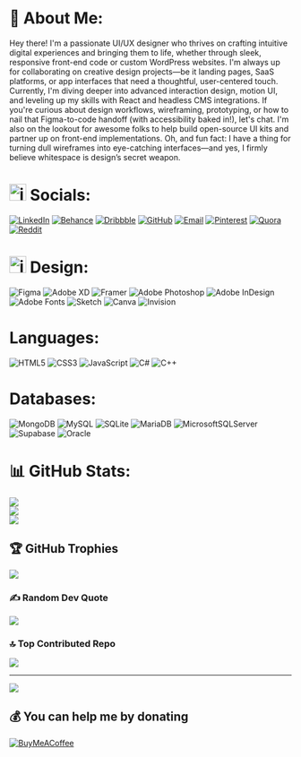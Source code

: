 # 💫 About Me:
Hey there! I'm a passionate UI/UX designer who thrives on crafting intuitive digital experiences and bringing them to life, whether through sleek, responsive front-end code or custom WordPress websites. I'm always up for collaborating on creative design projects—be it landing pages, SaaS platforms, or app interfaces that need a thoughtful, user-centered touch. Currently, I'm diving deeper into advanced interaction design, motion UI, and leveling up my skills with React and headless CMS integrations. If you're curious about design workflows, wireframing, prototyping, or how to nail that Figma-to-code handoff (with accessibility baked in!), let's chat. I'm also on the lookout for awesome folks to help build open-source UI kits and partner up on front-end implementations. Oh, and fun fact: I have a thing for turning dull wireframes into eye-catching interfaces—and yes, I firmly believe whitespace is design’s secret weapon.


# <img width="30" height="30" alt="image" src="https://github.com/user-attachments/assets/5706e01b-1c97-4fa3-85ec-89533fff14e2" /> Socials:
[![LinkedIn](https://img.shields.io/badge/LinkedIn-0A66C2?logo=linkedin&logoColor=white)](https://linkedin.com/in/obstinate)
[![Behance](https://img.shields.io/badge/Behance-1769ff?logo=behance&logoColor=white)](https://behance.net/mustafa_zahid)
[![Dribbble](https://img.shields.io/badge/Dribbble-EA4C89?logo=dribbble&logoColor=white)](https://dribbble.com/mustafazahid)
[![GitHub](https://img.shields.io/badge/GitHub-181717?logo=github&logoColor=white)](https://github.com/mustfa-zahid)
[![Email](https://img.shields.io/badge/Email-D14836?logo=gmail&logoColor=white)](mailto:mustafazahid00112@gmail.com)
[![Pinterest](https://img.shields.io/badge/Pinterest-E60023?logo=pinterest&logoColor=white)](https://pinterest.com/mustafazahid1)
[![Quora](https://img.shields.io/badge/Quora-B92B27?logo=quora&logoColor=white)](https://quora.com/profile/Ali-Mustafa-346)
[![Reddit](https://img.shields.io/badge/Reddit-FF4500?logo=reddit&logoColor=white)](https://reddit.com/user/Unfair_Reflection_15)




# <img width="30" height="30" alt="image" src="https://github.com/user-attachments/assets/6b64b36b-4053-4395-bad1-5b07ee985b5c" /> Design:
![Figma](https://img.shields.io/badge/figma-%23F24E1E.svg?style=for-the-badge&logo=figma&logoColor=white)
![Adobe XD](https://img.shields.io/badge/Adobe%20XD-470137?style=for-the-badge&logo=Adobe%20XD&logoColor=#FF61F6)
![Framer](https://img.shields.io/badge/Framer-black?style=for-the-badge&logo=framer&logoColor=blue)
![Adobe Photoshop](https://img.shields.io/badge/adobe%20photoshop-%2331A8FF.svg?style=for-the-badge&logo=adobe%20photoshop&logoColor=white)
![Adobe InDesign](https://img.shields.io/badge/Adobe%20InDesign-49021F?style=for-the-badge&logo=adobeindesign&logoColor=FF3366)
![Adobe Fonts](https://img.shields.io/badge/Adobe%20Fonts-000B1D.svg?style=for-the-badge&logo=Adobe%20Fonts&logoColor=white)
![Sketch](https://img.shields.io/badge/Sketch-FFB387?style=for-the-badge&logo=sketch&logoColor=black)
![Canva](https://img.shields.io/badge/Canva-%2300C4CC.svg?style=for-the-badge&logo=Canva&logoColor=white)
![Invision](https://img.shields.io/badge/invision-FF3366?style=for-the-badge&logo=invision&logoColor=white)

# Languages:
![HTML5](https://img.shields.io/badge/html5-%23E34F26.svg?style=for-the-badge&logo=html5&logoColor=white)
![CSS3](https://img.shields.io/badge/css3-%231572B6.svg?style=for-the-badge&logo=css3&logoColor=white)
![JavaScript](https://img.shields.io/badge/javascript-%23323330.svg?style=for-the-badge&logo=javascript&logoColor=%23F7DF1E)
![C#](https://img.shields.io/badge/c%23-%23239120.svg?style=for-the-badge&logo=csharp&logoColor=white)
![C++](https://img.shields.io/badge/c++-%2300599C.svg?style=for-the-badge&logo=c%2B%2B&logoColor=white)

# Databases:
![MongoDB](https://img.shields.io/badge/MongoDB-%234ea94b.svg?style=for-the-badge&logo=mongodb&logoColor=white)
![MySQL](https://img.shields.io/badge/mysql-4479A1.svg?style=for-the-badge&logo=mysql&logoColor=white)
![SQLite](https://img.shields.io/badge/sqlite-%2307405e.svg?style=for-the-badge&logo=sqlite&logoColor=white)
![MariaDB](https://img.shields.io/badge/MariaDB-003545?style=for-the-badge&logo=mariadb&logoColor=white)
![MicrosoftSQLServer](https://img.shields.io/badge/Microsoft%20SQL%20Server-CC2927?style=for-the-badge&logo=microsoft%20sql%20server&logoColor=white)
![Supabase](https://img.shields.io/badge/Supabase-3ECF8E?style=for-the-badge&logo=supabase&logoColor=white)
![Oracle](https://img.shields.io/badge/Oracle-F80000?style=for-the-badge&logo=oracle&logoColor=white)




# 📊 GitHub Stats:
![](https://github-readme-stats.vercel.app/api?username=mustfa-zahid&theme=default_repocard&hide_border=false&include_all_commits=true&count_private=true)<br/>
![](https://nirzak-streak-stats.vercel.app/?user=mustfa-zahid&theme=default_repocard&hide_border=false)<br/>
![](https://github-readme-stats.vercel.app/api/top-langs/?username=mustfa-zahid&theme=default_repocard&hide_border=false&include_all_commits=true&count_private=true&layout=compact)

## 🏆 GitHub Trophies
![](https://github-profile-trophy.vercel.app/?username=mustfa-zahid&theme=transparent&no-frame=false&no-bg=false&margin-w=4)

### ✍️ Random Dev Quote
![](https://quotes-github-readme.vercel.app/api?type=vetical&theme=light)

### 🔝 Top Contributed Repo
![](https://github-contributor-stats.vercel.app/api?username=mustfa-zahid&limit=5&theme=default_repocard&combine_all_yearly_contributions=true)

---
[![](https://visitcount.itsvg.in/api?id=mustfa-zahid&icon=2&color=2)](https://visitcount.itsvg.in)

  ## 💰 You can help me by donating
  [![BuyMeACoffee](https://img.shields.io/badge/Buy%20Me%20a%20Coffee-ffdd00?style=for-the-badge&logo=buy-me-a-coffee&logoColor=black)](https://buymeacoffee.com/obstinate) 

  
<!-- Proudly created with GPRM ( https://gprm.itsvg.in ) -->
